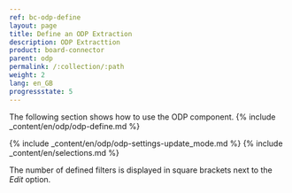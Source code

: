 ```yaml
---
ref: bc-odp-define
layout: page
title: Define an ODP Extraction
description: ODP Extracttion
product: board-connector
parent: odp
permalink: /:collection/:path
weight: 2
lang: en_GB
progressstate: 5
---
```

The following section shows how to use the ODP component.
{% include _content/en/odp/odp-define.md %}

{% include _content/en/odp/odp-settings-update_mode.md %} 
{% include _content/en/selections.md %}

The number of defined filters is displayed in square brackets next to the *Edit* option.